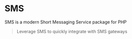 # SMS

SMS is a modern Short Messaging Service package for PHP

>Leverage SMS to quickly integrate with SMS gateways
